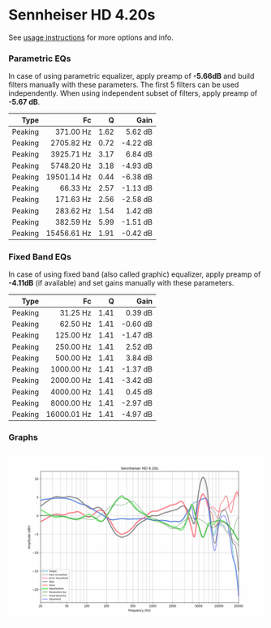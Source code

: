 # Sennheiser HD 4.20s
See [usage instructions](https://github.com/jaakkopasanen/AutoEq#usage) for more options and info.

### Parametric EQs
In case of using parametric equalizer, apply preamp of **-5.66dB** and build filters manually
with these parameters. The first 5 filters can be used independently.
When using independent subset of filters, apply preamp of **-5.67 dB**.

| Type    | Fc          |    Q | Gain     |
|--------:|------------:|-----:|---------:|
| Peaking | 371.00 Hz   | 1.62 | 5.62 dB  |
| Peaking | 2705.82 Hz  | 0.72 | -4.22 dB |
| Peaking | 3925.71 Hz  | 3.17 | 6.84 dB  |
| Peaking | 5748.20 Hz  | 3.18 | -4.93 dB |
| Peaking | 19501.14 Hz | 0.44 | -6.38 dB |
| Peaking | 66.33 Hz    | 2.57 | -1.13 dB |
| Peaking | 171.63 Hz   | 2.56 | -2.58 dB |
| Peaking | 283.62 Hz   | 1.54 | 1.42 dB  |
| Peaking | 382.59 Hz   | 5.99 | -1.51 dB |
| Peaking | 15456.61 Hz | 1.91 | -0.42 dB |

### Fixed Band EQs
In case of using fixed band (also called graphic) equalizer, apply preamp of **-4.11dB**
(if available) and set gains manually with these parameters.

| Type    | Fc          |    Q | Gain     |
|--------:|------------:|-----:|---------:|
| Peaking | 31.25 Hz    | 1.41 | 0.39 dB  |
| Peaking | 62.50 Hz    | 1.41 | -0.60 dB |
| Peaking | 125.00 Hz   | 1.41 | -1.47 dB |
| Peaking | 250.00 Hz   | 1.41 | 2.52 dB  |
| Peaking | 500.00 Hz   | 1.41 | 3.84 dB  |
| Peaking | 1000.00 Hz  | 1.41 | -1.37 dB |
| Peaking | 2000.00 Hz  | 1.41 | -3.42 dB |
| Peaking | 4000.00 Hz  | 1.41 | 0.45 dB  |
| Peaking | 8000.00 Hz  | 1.41 | -2.97 dB |
| Peaking | 16000.01 Hz | 1.41 | -4.97 dB |

### Graphs
![](./Sennheiser%20HD%204.20s.png)